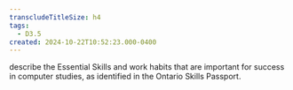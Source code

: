 ```yaml
---
transcludeTitleSize: h4
tags:
  - D3.5
created: 2024-10-22T10:52:23.000-0400
---
```

describe the Essential Skills and work habits that are important for success in computer studies, as identified in the Ontario Skills Passport.